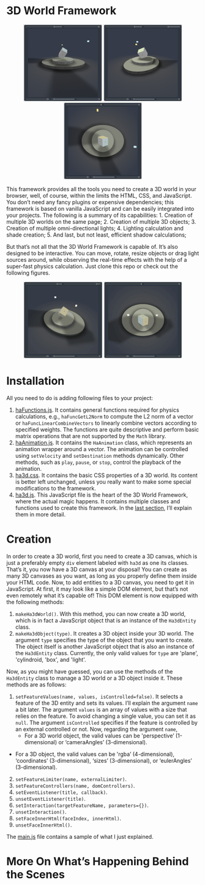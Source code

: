 # 3D World Framework
<p align="center">
	<img src="demo/01.PNG" height="200px">&#9;<img src="demo/02.PNG" height="200px">&#9;<img src="demo/03.PNG" height="200px">
</p>
This framework provides all the tools you need to create a 3D world in your browser, well, of course, within the limits the HTML, CSS, and JavaScript. You don’t need any fancy plugins or expensive dependencies; this framework is based on vanilla JavaScript and can be easily integrated into your projects. The following is a summary of its capabilities:
1. Creation of multiple 3D worlds on the same page;
2. Creation of multiple 3D objects;
3. Creation of multiple omni-directional lights;
4. Lighting calculation and shade creation;
5. And last, but not least, efficient shadow calculations;

But that’s not all that the 3D World Framework is capable of. It’s also designed to be interactive. You can move, rotate, resize objects or drag light sources around, while observing the real-time effects with the help of a super-fast physics calculation.  Just clone this repo or check out the following figures.
<p align="center">
	<img src="demo/01.gif" height="200px">&#9;<img src="demo/02.gif" height="200px">
</p>

# Installation
All you need to do is adding following files to your project:
1. [haFunctions.js](haFunctions.js). It contains general functions required for physics calculations, e.g., `haFuncGetL2Norm` to compute the L2 norm of a vector or `haFuncLinearCombineVectors` to linearly combine vectors according to specified weights. The functions are quite descriptive and perform basic matrix operations that are not supported by the `Math` library.
2. [haAnimation.js]( haAnimation.js). It contains the `HaAnimation` class, which represents an animation wrapper around a vector. The animation can be controlled using `setVelocity` and `setDestination` methods dynamically. Other methods, such as `play`, `pause`, or `stop`, control the playback of the animation.
3. [ha3d.css](ha3d.css). It contains the basic CSS properties of a 3D world. Its content is better left unchanged, unless you really want to make some special modifications to the framework.
4. [ha3d.js]( ha3d.js). This JavaScript file is the heart of the 3D World Framework, where the actual magic happens. It contains multiple classes and functions used to create this framework. In the <a href="https://github.com/homayoun-afshari/ha-3d/blob/main/README.md#more-on-whats-happening-behind-the-scenes">last section</a>, I’ll explain them in more detail.

# Creation
In order to create a 3D world, first you need to create a 3D canvas, which is just a preferably empty `div` element labeled with `ha3d` as one its classes. That’s it, you now have a 3D canvas at your disposal! You can create as many 3D canvases as you want, as long as you properly define them inside your HTML code. Now, to add entities to a 3D canvas, you need to get it in JavaScript. At first, it may look like a simple DOM element, but that’s not even remotely what it’s capable of! This DOM element is now equipped with the following methods:
1. `makeHa3dWorld()`. With this method, you can now create a 3D world, which is in fact a JavaScript object that is an instance of the `Ha3dEntity` class.
2. `makeHa3dObject(type)`. It creates a 3D object inside your 3D world. The argument `type` specifies the type of the object that you want to create. The object itself is another JavaScript object that is also an instance of the `Ha3dEntity` class. Currently, the only valid values for `type` are 'plane', 'cylindroid, 'box', and 'light'.

Now, as you might have guessed, you can use the methods of the `Ha3dEntity` class to manage a 3D world or a 3D object inside it. These methods are as follows:
1. `setFeatureValues(name, values, isControlled=false)`. It selects a feature of the 3D entity and sets its values. I’ll explain the argument `name` a bit later. The argument `values` is an array of values with a size that relies on the feature. To avoid changing a single value, you can set it as `null`. The argument `isControlled` specifies if the feature is controlled by an external controlled or not. Now, regarding the argument `name`, 
	- For a 3D world object, the valid values can be 'perspective’ (1-dimensional) or ‘cameraAngles’ (3-dimensional).
- For a 3D object, the valid values can be 'rgba’ (4-dimensional), ‘coordinates’ (3-dimensional), ‘sizes’ (3-dimensional), or ‘eulerAngles’ (3-dimensional).
2. `setFeatureLimiter(name, externalLimiter)`.
3. `setFeatureControllers(name, domControllers)`.
4. `setEventListener(title, callback)`.
5. `unsetEventListener(title)`.
6. `setInteraction(targetFeatureName, parameters={})`.
7. `unsetInteraction()`.
8. `setFaceInnerHtml(faceIndex, innerHtml)`.
9. `unsetFaceInnerHtml()`.

The [main.js](main.js) file contains a sample of what I just explained.

# More On What’s Happening Behind the Scenes

